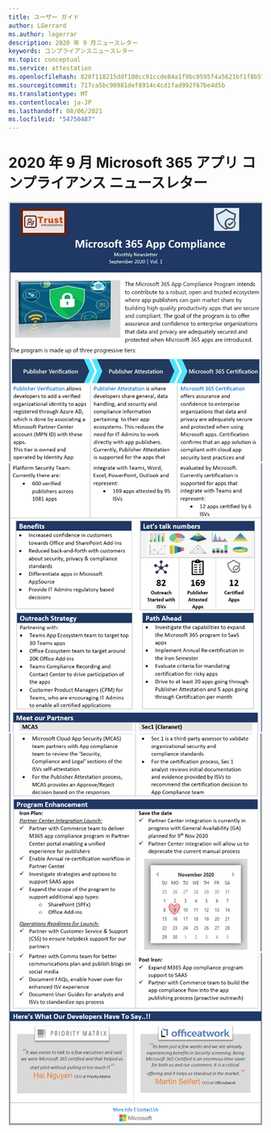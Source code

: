 ```yaml
---
title: ユーザー ガイド
author: LGerrard
ms.author: legerrar
description: 2020 年 9 月ニュースレター
keywords: コンプライアンスニュースレター
ms.topic: conceptual
ms.service: attestation
ms.openlocfilehash: 820f118215ddf108cc91ccde84a1f9bc0595f4a5621bf1f8b57aae06c27f97bb
ms.sourcegitcommit: 717ca5bc90981def8914c4cd1fad992f67be4d5b
ms.translationtype: MT
ms.contentlocale: ja-JP
ms.lasthandoff: 08/06/2021
ms.locfileid: "54750487"
---
```

# <a name="september-2020-microsoft-365-app-compliance-newsletter"></a>2020 年 9 月 Microsoft 365 アプリ コンプライアンス ニュースレター


![Alt テキスト ](../media/Sept_SS1.PNG)
 ![ Alt テキスト Alt テキスト ](../media/Sept_SS2.PNG)
 ![ ](../media/Sept_SS3.PNG)
 ![ Alt テキスト](../media/Sept_SS4.PNG)
